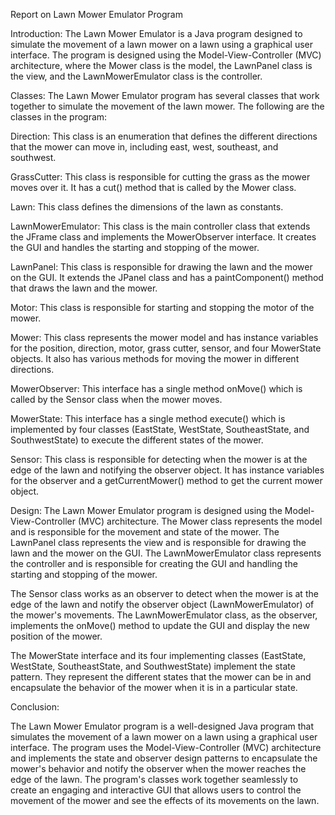 Report on Lawn Mower Emulator Program

Introduction:
The Lawn Mower Emulator is a Java program designed to simulate the movement of a lawn mower on a lawn using a graphical user interface. The program is designed using the Model-View-Controller (MVC) architecture, where the Mower class is the model, the LawnPanel class is the view, and the LawnMowerEmulator class is the controller.

Classes:
The Lawn Mower Emulator program has several classes that work together to simulate the movement of the lawn mower. The following are the classes in the program:

Direction: This class is an enumeration that defines the different directions that the mower can move in, including east, west, southeast, and southwest.

GrassCutter: This class is responsible for cutting the grass as the mower moves over it. It has a cut() method that is called by the Mower class.

Lawn: This class defines the dimensions of the lawn as constants.

LawnMowerEmulator: This class is the main controller class that extends the JFrame class and implements the MowerObserver interface. It creates the GUI and handles the starting and stopping of the mower.

LawnPanel: This class is responsible for drawing the lawn and the mower on the GUI. It extends the JPanel class and has a paintComponent() method that draws the lawn and the mower.

Motor: This class is responsible for starting and stopping the motor of the mower.

Mower: This class represents the mower model and has instance variables for the position, direction, motor, grass cutter, sensor, and four MowerState objects. It also has various methods for moving the mower in different directions.

MowerObserver: This interface has a single method onMove() which is called by the Sensor class when the mower moves.

MowerState: This interface has a single method execute() which is implemented by four classes (EastState, WestState, SoutheastState, and SouthwestState) to execute the different states of the mower.

Sensor: This class is responsible for detecting when the mower is at the edge of the lawn and notifying the observer object. It has instance variables for the observer and a getCurrentMower() method to get the current mower object.

Design:
The Lawn Mower Emulator program is designed using the Model-View-Controller (MVC) architecture. The Mower class represents the model and is responsible for the movement and state of the mower. The LawnPanel class represents the view and is responsible for drawing the lawn and the mower on the GUI. The LawnMowerEmulator class represents the controller and is responsible for creating the GUI and handling the starting and stopping of the mower.

The Sensor class works as an observer to detect when the mower is at the edge of the lawn and notify the observer object (LawnMowerEmulator) of the mower's movements. The LawnMowerEmulator class, as the observer, implements the onMove() method to update the GUI and display the new position of the mower.

The MowerState interface and its four implementing classes (EastState, WestState, SoutheastState, and SouthwestState) implement the state pattern. They represent the different states that the mower can be in and encapsulate the behavior of the mower when it is in a particular state.

Conclusion:

The Lawn Mower Emulator program is a well-designed Java program that simulates the movement of a lawn mower on a lawn using a graphical user interface. The program uses the Model-View-Controller (MVC) architecture and implements the state and observer design patterns to encapsulate the mower's behavior and notify the observer when the mower reaches the edge of the lawn. The program's classes work together seamlessly to create an engaging and interactive GUI that allows users to control the movement of the mower and see the effects of its movements on the lawn.